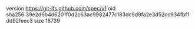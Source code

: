 version https://git-lfs.github.com/spec/v1
oid sha256:39e2d6b4d6201f0d2c63ac9982477c183dc9d9fa2e3d52cc934fbf1dd92feec3
size 18739
